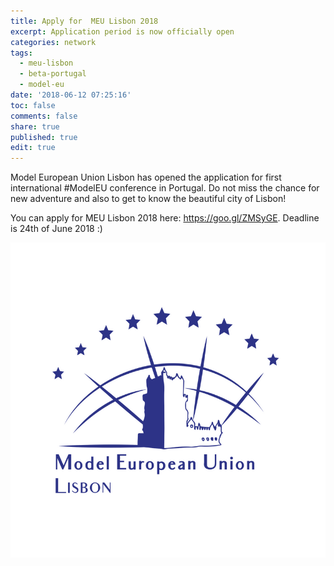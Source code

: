 ```yaml
---
title: Apply for  MEU Lisbon 2018
excerpt: Application period is now officially open
categories: network
tags:
  - meu-lisbon
  - beta-portugal
  - model-eu
date: '2018-06-12 07:25:16'
toc: false
comments: false
share: true
published: true
edit: true
---
```

Model European Union Lisbon has opened the application for first international #ModelEU conference in Portugal. Do not miss the chance for new adventure and also to get to know the beautiful city of Lisbon!

You can apply for MEU Lisbon 2018 here: https://goo.gl/ZMSyGE. Deadline is 24th of June 2018 :)

![null](/assets/images/32931305_1533044986825187_1550056579049455616_n.png)
